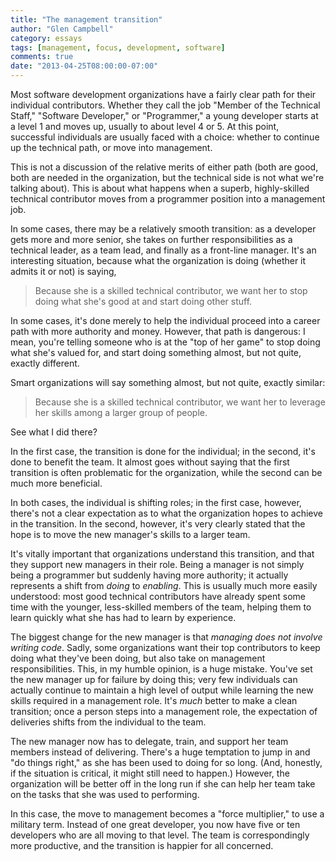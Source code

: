 ```yaml
---
title: "The management transition"
author: "Glen Campbell"
category: essays
tags: [management, focus, development, software]
comments: true
date: "2013-04-25T08:00:00-07:00"
---
```

Most software development organizations have a fairly clear path for their individual contributors. Whether they call the job "Member of the Technical Staff," "Software Developer," or "Programmer," a young developer starts at a level 1 and moves up, usually to about level 4 or 5. At this point, successful individuals are usually faced with a choice: whether to continue up the technical path, or move into management.

This is not a discussion of the relative merits of either path (both are good, both are needed in the organization, but the technical side is not what we're talking about). This is about what happens when a superb, highly-skilled technical contributor moves from a programmer position into a management job.

In some cases, there may be a relatively smooth transition: as a developer gets more and more senior, she takes on further responsibilities as a technical leader, as a team lead, and finally as a front-line manager. It's an interesting situation, because what the organization is doing (whether it admits it or not) is saying,

> Because she is a skilled technical contributor, we want her to stop doing what she's good at and start doing other stuff.

In some cases, it's done merely to help the individual proceed into a career path with more authority and money. However, that path is dangerous: I mean, you're telling someone who is at the "top of her game" to stop doing what she's valued for, and start doing something almost, but not quite, exactly different.

Smart organizations will say something almost, but not quite, exactly similar:

> Because she is a skilled technical contributor, we want her to leverage her skills among a larger group of people.

See what I did there?

In the first case, the transition is done for the individual; in the second, it's done to benefit the team. It almost goes without saying that the first transition is often problematic for the organization, while the second can be much more beneficial.

In both cases, the individual is shifting roles; in the first case, however, there's not a clear expectation as to what the organization hopes to achieve in the transition. In the second, however, it's very clearly stated that the hope is to move the new manager's skills to a larger team.

It's vitally important that organizations understand this transition, and that they support new managers in their role. Being a manager is not simply being a programmer but suddenly having more authority; it actually represents a shift from *doing* to *enabling*. This is usually much more easily understood: most good technical contributors have already spent some time with the younger, less-skilled members of the team, helping them to learn quickly what she has had to learn by experience.

The biggest change for the new manager is that *managing does not involve writing code*. Sadly, some organizations want their top contributors to keep doing what they've been doing, but also take on management responsibilities. This, in my humble opinion, is a huge mistake. You've set the new manager up for failure by doing this; very few individuals can actually continue to maintain a high level of output while learning the new skills required in a management role. It's *much* better to make a clean transition; once a person steps into a management role, the expectation of deliveries shifts from the individual to the team.

The new manager now has to delegate, train, and support her team members instead of delivering. There's a huge temptation to jump in and "do things right," as she has been used to doing for so long.  (And, honestly, if the situation is critical, it might still need to happen.) However, the organization will be better off in the long run if she can help her team take on the tasks that she was used to performing.

In this case, the move to management becomes a "force multiplier," to use a military term. Instead of one great developer, you now have five or ten developers who are all moving to that level. The team is correspondingly more productive, and the transition is happier for all concerned.

